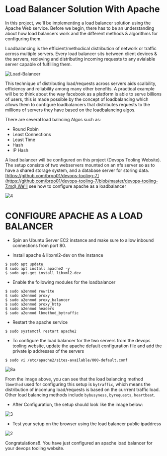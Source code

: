 # **Load Balancer Solution With Apache**

In this project, we'll be implementing a load balancer solution using the Apache Web service. Before we begin, there has to be an understanding about how load balancers work and the different methods & algorithms for configuring them.

Loadbalancing is the efficient/methodical distribution of network or traffic across multiple servers. Every load balancer sits between client devices & the servers, recieving and distributing incoming requests to any avialable server capable of fulfilling them. 

![Load-Balancer](https://user-images.githubusercontent.com/47898882/128514190-661fcc26-9fff-44f8-9fe1-3d3bb911a140.jpg)


This technique of distributing load/requests across servers aids scalbility, efficiency and reliability among many other benefits. A practical example will be to think about the way facebook as a platform is able to serve billions of users, this is made possible by the concept of loadbalancing which allows them to configure loadbalancers that distributes requests to the millions of servers they have based on the loadbalancing algos.

There are several load balncing Algos such as:
- Round Robin
- Least Connections
- Least Time 
- Hash 
- IP Hash

A load balancer will be configured on this project (Devops Tooling Website). The setup consists of two webservers mounted on an nfs server so as to have a shared storage system, and a database server for storing data. [https://github.com/brpo01/devops-tooling-7](https://github.com/brpo01/devops-tooling-7/blob/master/devops-tooling-7.md).We'll see how to configure apache as a loadbalancer

![4](https://user-images.githubusercontent.com/47898882/128522059-412ebdf0-ea6e-4042-b020-f6387eb99df9.JPG)

# **CONFIGURE APACHE AS A LOAD BALANCER**
- Spin an Ubuntu Server EC2 instance and make sure to allow inbound connections from port 80.

- Install apache & libxml2-dev on the instance

```
$ sudo apt update
$ sudo apt install apache2 -y
$ sudo apt-get install libxml2-dev
```
- Enable the following modules for the loadbalancer

```
$ sudo a2enmod rewrite
$ sudo a2enmod proxy
$ sudo a2enmod proxy_balancer
$ sudo a2enmod proxy_http
$ sudo a2enmod headers
$ sudo a2enmod lbmethod_bytraffic
```
- Restart the apache service

```
$ sudo systemctl restart apache2
```

- To configure the load balancer for the two servers from the devops tooling website, update the apache default configuration file and add the private ip addresses of the servers

```
$ sudo vi /etc/apache2/sites-available/000-default.conf
```
![8a](https://user-images.githubusercontent.com/47898882/128518552-17528853-e704-4a32-b69c-27b25dd4e33e.JPG)

From the image above, you can see that the load balancing method `lbmethod` used for configuring this setup is `bytraffic`, which means the distribution of incomung load/requests is based on the currrent traffic load. Other load balancing methods include `bybusyness`, `byrequests`, `heartbeat`.

- After Configuration, the setup should look like the image below:

![3](https://user-images.githubusercontent.com/47898882/128522058-92608dff-8b7b-46bd-8329-923f12e8047a.JPG)


- Test your setup on the browser using the load balancer public ipaddress

![2](https://user-images.githubusercontent.com/47898882/128518547-7299f42d-2e30-47e8-9be6-55e412e09151.JPG)

Congratulations!!. You have just configured an apache load balancer for your devops tooling website.

